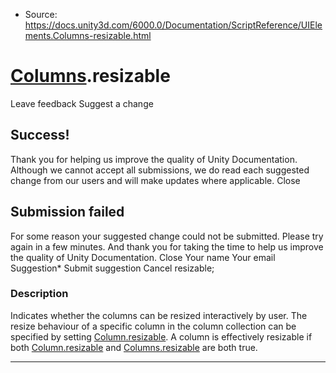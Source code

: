 * Source: https://docs.unity3d.com/6000.0/Documentation/ScriptReference/UIElements.Columns-resizable.html

#  [Columns](https://docs.unity3d.com/6000.0/Documentation/ScriptReference/UIElements.Columns.html).resizable
Leave feedback
Suggest a change
## Success!
Thank you for helping us improve the quality of Unity Documentation. Although we cannot accept all submissions, we do read each suggested change from our users and will make updates where applicable.
Close
## Submission failed
For some reason your suggested change could not be submitted. Please <a>try again</a> in a few minutes. And thank you for taking the time to help us improve the quality of Unity Documentation.
Close
Your name Your email Suggestion* Submit suggestion
Cancel
resizable; 
### Description
Indicates whether the columns can be resized interactively by user. 
The resize behaviour of a specific column in the column collection can be specified by setting [Column.resizable](https://docs.unity3d.com/6000.0/Documentation/ScriptReference/UIElements.Column-resizable.html). A column is effectively resizable if both [Column.resizable](https://docs.unity3d.com/6000.0/Documentation/ScriptReference/UIElements.Column-resizable.html) and [Columns.resizable](https://docs.unity3d.com/6000.0/Documentation/ScriptReference/UIElements.Columns-resizable.html) are both true. 
* * *
